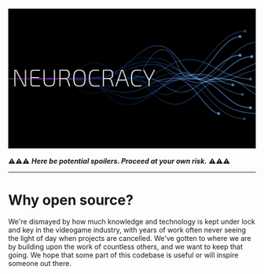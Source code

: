 ![A stylized "Neurocracy" against a dark background with several diverging strands splitting off of a central, horizontal strand.](images/neurocracy_header.jpg)

⚠️⚠️⚠️ ***Here be potential spoilers. Proceed at your own risk.*** ⚠️⚠️⚠️

----

# Why open source?

We're dismayed by how much knowledge and technology is kept under lock and key
in the videogame industry, with years of work often never seeing the light of
day when projects are cancelled. We've gotten to where we are by building upon
the work of countless others, and we want to keep that going. We hope that some
part of this codebase is useful or will inspire someone out there.

